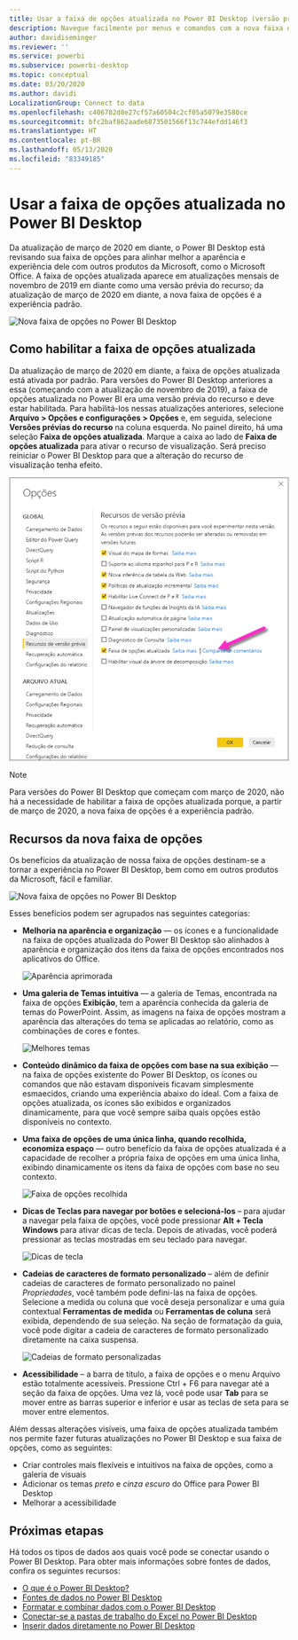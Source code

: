 ```yaml
---
title: Usar a faixa de opções atualizada no Power BI Desktop (versão prévia)
description: Navegue facilmente por menus e comandos com a nova faixa de opções no Power BI Desktop
author: davidiseminger
ms.reviewer: ''
ms.service: powerbi
ms.subservice: powerbi-desktop
ms.topic: conceptual
ms.date: 03/20/2020
ms.author: davidi
LocalizationGroup: Connect to data
ms.openlocfilehash: c406782d8e27cf57a60504c2cf05a5079e3580ce
ms.sourcegitcommit: bfc2baf862aade6873501566f13c744efdd146f3
ms.translationtype: HT
ms.contentlocale: pt-BR
ms.lasthandoff: 05/13/2020
ms.locfileid: "83349185"
---
```

# <a name="use-the-updated-ribbon-in-power-bi-desktop"></a>Usar a faixa de opções atualizada no Power BI Desktop

Da atualização de março de 2020 em diante, o Power BI Desktop está revisando sua faixa de opções para alinhar melhor a aparência e experiência dele com outros produtos da Microsoft, como o Microsoft Office. A faixa de opções atualizada aparece em atualizações mensais de novembro de 2019 em diante como uma versão prévia do recurso; da atualização de março de 2020 em diante, a nova faixa de opções é a experiência padrão.

![Nova faixa de opções no Power BI Desktop](media/desktop-ribbon/desktop-ribbon-02.png)

## <a name="how-to-enable-the-updated-ribbon"></a>Como habilitar a faixa de opções atualizada

Da atualização de março de 2020 em diante, a faixa de opções atualizada está ativada por padrão. Para versões do Power BI Desktop anteriores a essa (começando com a atualização de novembro de 2019), a faixa de opções atualizada no Power BI era uma versão prévia do recurso e deve estar habilitada. Para habilitá-los nessas atualizações anteriores, selecione **Arquivo > Opções e configurações > Opções** e, em seguida, selecione **Versões prévias do recurso** na coluna esquerda. No painel direito, há uma seleção **Faixa de opções atualizada**. Marque a caixa ao lado de **Faixa de opções atualizada** para ativar o recurso de visualização. Será preciso reiniciar o Power BI Desktop para que a alteração do recurso de visualização tenha efeito.

![A opção de faixa de opções atualizada para o Power BI Desktop](media/desktop-ribbon/desktop-ribbon-01.png)

> [!NOTE]
> Para versões do Power BI Desktop que começam com março de 2020, não há a necessidade de habilitar a faixa de opções atualizada porque, a partir de março de 2020, a nova faixa de opções é a experiência padrão.

## <a name="features-of-the-new-ribbon"></a>Recursos da nova faixa de opções

Os benefícios da atualização de nossa faixa de opções destinam-se a tornar a experiência no Power BI Desktop, bem como em outros produtos da Microsoft, fácil e familiar. 

![Nova faixa de opções no Power BI Desktop](media/desktop-ribbon/desktop-ribbon-03.png)

Esses benefícios podem ser agrupados nas seguintes categorias:

* **Melhoria na aparência e organização** — os ícones e a funcionalidade na faixa de opções atualizada do Power BI Desktop são alinhados à aparência e organização dos itens da faixa de opções encontrados nos aplicativos do Office.

    ![Aparência aprimorada](media/desktop-ribbon/desktop-ribbon-04.png)

* **Uma galeria de Temas intuitiva** — a galeria de Temas, encontrada na faixa de opções **Exibição**, tem a aparência conhecida da galeria de temas do PowerPoint. Assim, as imagens na faixa de opções mostram a aparência das alterações do tema se aplicadas ao relatório, como as combinações de cores e fontes. 

    ![Melhores temas](media/desktop-ribbon/desktop-ribbon-05.png)

* **Conteúdo dinâmico da faixa de opções com base na sua exibição** — na faixa de opções existente do Power BI Desktop, os ícones ou comandos que não estavam disponíveis ficavam simplesmente esmaecidos, criando uma experiência abaixo do ideal. Com a faixa de opções atualizada, os ícones são exibidos e organizados dinamicamente, para que você sempre saiba quais opções estão disponíveis no contexto.

* **Uma faixa de opções de uma única linha, quando recolhida, economiza espaço** — outro benefício da faixa de opções atualizada é a capacidade de recolher a própria faixa de opções em uma única linha, exibindo dinamicamente os itens da faixa de opções com base no seu contexto. 

    ![Faixa de opções recolhida](media/desktop-ribbon/desktop-ribbon-06.png)

* **Dicas de Teclas para navegar por botões e selecioná-los** – para ajudar a navegar pela faixa de opções, você pode pressionar **Alt + Tecla Windows** para ativar dicas de tecla. Depois de ativadas, você poderá pressionar as teclas mostradas em seu teclado para navegar.

    ![Dicas de tecla](media/desktop-ribbon/desktop-ribbon-07.png)

* **Cadeias de caracteres de formato personalizado** – além de definir cadeias de caracteres de formato personalizado no painel *Propriedades*, você também pode defini-las na faixa de opções. Selecione a medida ou coluna que você deseja personalizar e uma guia contextual **Ferramentas de medida** ou **Ferramentas de coluna** será exibida, dependendo de sua seleção. Na seção de formatação da guia, você pode digitar a cadeia de caracteres de formato personalizado diretamente na caixa suspensa.

    ![Cadeias de formato personalizadas](media/desktop-ribbon/desktop-ribbon-08.png)

* **Acessibilidade** – a barra de título, a faixa de opções e o menu Arquivo estão totalmente acessíveis. Pressione Ctrl + F6 para navegar até a seção da faixa de opções. Uma vez lá, você pode usar **Tab** para se mover entre as barras superior e inferior e usar as teclas de seta para se mover entre elementos.


Além dessas alterações visíveis, uma faixa de opções atualizada também nos permite fazer futuras atualizações no Power BI Desktop e sua faixa de opções, como as seguintes:

* Criar controles mais flexíveis e intuitivos na faixa de opções, como a galeria de visuais
* Adicionar os temas *preto* e *cinza escuro* do Office para Power BI Desktop
* Melhorar a acessibilidade


## <a name="next-steps"></a>Próximas etapas
Há todos os tipos de dados aos quais você pode se conectar usando o Power BI Desktop. Para obter mais informações sobre fontes de dados, confira os seguintes recursos:

* [O que é o Power BI Desktop?](../fundamentals/desktop-what-is-desktop.md)
* [Fontes de dados no Power BI Desktop](../connect-data/desktop-data-sources.md)
* [Formatar e combinar dados com o Power BI Desktop](../connect-data/desktop-shape-and-combine-data.md)
* [Conectar-se a pastas de trabalho do Excel no Power BI Desktop](../connect-data/desktop-connect-excel.md)   
* [Inserir dados diretamente no Power BI Desktop](../connect-data/desktop-enter-data-directly-into-desktop.md)   

